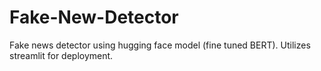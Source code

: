 # Fake-New-Detector
Fake news detector using hugging face model (fine tuned BERT). Utilizes streamlit for deployment.
